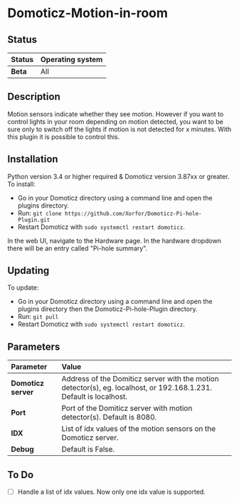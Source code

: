# Domoticz-Motion-in-room

## Status
| Status | Operating system |
| :--- | :--- |
| **Beta** | All |

## Description
Motion sensors indicate whether they see motion. However if you want to control lights in your room depending on motion detected, you want to be sure only to switch off the lights if motion is not detected for x minutes.
With this plugin it is possible to control this.

## Installation
Python version 3.4 or higher required & Domoticz version 3.87xx or greater.
To install:
* Go in your Domoticz directory using a command line and open the plugins directory.
* Run: ```git clone https://github.com/Xorfor/Domoticz-Pi-hole-Plugin.git```
* Restart Domoticz with ```sudo systemctl restart domoticz```.

In the web UI, navigate to the Hardware page. In the hardware dropdown there will be an entry called "Pi-hole summary".

## Updating
To update:
* Go in your Domoticz directory using a command line and open the plugins directory then the Domoticz-Pi-hole-Plugin directory.
* Run: ```git pull```
* Restart Domoticz with ```sudo systemctl restart domoticz```.

## Parameters
| Parameter | Value |
| :--- | :--- |
| **Domoticz server** |  Address of the Domiticz server with the motion detector(s), eg. localhost, or 192.168.1.231. Default is localhost. |
| **Port** | Port of the Domiticz server with motion detector(s). Default is 8080. |
| **IDX** | List of idx values of the motion sensors on the Domoticz server. |
| **Debug** | Default is False. |

## To Do
- [ ] Handle a list of idx values. Now only one idx value is supported.
